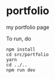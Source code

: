 # portfolio
my portfolio page

To run, do

```
npm install
cd src/portfolio
yarn
cd ../..
npm run dev
```